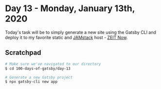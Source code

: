 # Day 13 - Monday, January 13th, 2020

Today's task will be to simply generate a new site using the Gatsby CLI and deploy it to my favorite static and [JAMstack](https://jamstack.org) host - [ZEIT Now](https://zeit.co).

## Scratchpad

```sh
# Make sure we've navigated to our directory
$ cd 100-days-of-gatsby/day-13

# Generate a new Gatsby project
$ npx gatsby-cli new app

```
